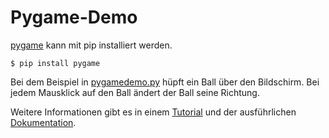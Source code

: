 # Pygame-Demo

[pygame](http://pygame.org/) kann mit pip installiert werden. 

    $ pip install pygame

Bei dem Beispiel in [pygamedemo.py](pygamedemo.py) hüpft ein Ball über den Bildschirm. 
Bei jedem Mausklick auf den Ball ändert der Ball seine Richtung.

Weitere Informationen gibt es in einem 
[Tutorial](http://pygame.org/docs/tut/PygameIntro.html) und der ausführlichen
[Dokumentation](https://www.pygame.org/docs/).

